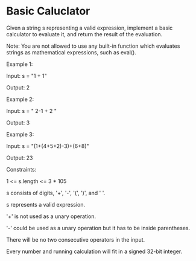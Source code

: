 # Basic Caluclator

Given a string s representing a valid expression, implement a basic calculator to evaluate it, and return the result of the evaluation.

Note: You are not allowed to use any built-in function which evaluates strings as mathematical expressions, such as eval().

 

Example 1:

Input: s = "1 + 1"

Output: 2

Example 2:

Input: s = " 2-1 + 2 "

Output: 3

Example 3:

Input: s = "(1+(4+5+2)-3)+(6+8)"

Output: 23
 

Constraints:

1 <= s.length <= 3 * 105

s consists of digits, '+', '-', '(', ')', and ' '.

s represents a valid expression.


'+' is not used as a unary operation.

'-' could be used as a unary operation but it has to be inside parentheses.

There will be no two consecutive operators in the input.

Every number and running calculation will fit in a signed 32-bit integer.
